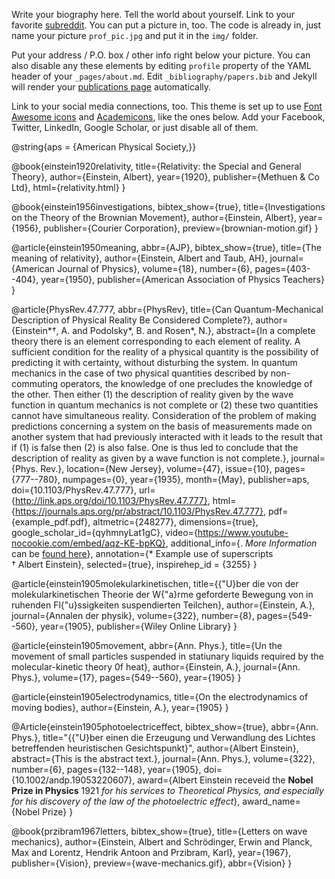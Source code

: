 Write your biography here. Tell the world about yourself. Link to your favorite [subreddit](http://reddit.com). You can put a picture in, too. The code is already in, just name your picture `prof_pic.jpg` and put it in the `img/` folder.

Put your address / P.O. box / other info right below your picture. You can also disable any these elements by editing `profile` property of the YAML header of your `_pages/about.md`. Edit `_bibliography/papers.bib` and Jekyll will render your [publications page](/al-folio/publications/) automatically.

Link to your social media connections, too. This theme is set up to use [Font Awesome icons](https://fontawesome.com/) and [Academicons](https://jpswalsh.github.io/academicons/), like the ones below. Add your Facebook, Twitter, LinkedIn, Google Scholar, or just disable all of them.


@string{aps = {American Physical Society,}}

@book{einstein1920relativity,
  title={Relativity: the Special and General Theory},
  author={Einstein, Albert},
  year={1920},
  publisher={Methuen & Co Ltd},
  html={relativity.html}
}

@book{einstein1956investigations,
  bibtex_show={true},
  title={Investigations on the Theory of the Brownian Movement},
  author={Einstein, Albert},
  year={1956},
  publisher={Courier Corporation},
  preview={brownian-motion.gif}
}

@article{einstein1950meaning,
  abbr={AJP},
  bibtex_show={true},
  title={The meaning of relativity},
  author={Einstein, Albert and Taub, AH},
  journal={American Journal of Physics},
  volume={18},
  number={6},
  pages={403--404},
  year={1950},
  publisher={American Association of Physics Teachers}
}

@article{PhysRev.47.777,
  abbr={PhysRev},
  title={Can Quantum-Mechanical Description of Physical Reality Be Considered Complete?},
  author={Einstein*†, A. and Podolsky*, B. and Rosen*, N.},
  abstract={In a complete theory there is an element corresponding to each element of reality. A sufficient condition for the reality of a physical quantity is the possibility of predicting it with certainty, without disturbing the system. In quantum mechanics in the case of two physical quantities described by non-commuting operators, the knowledge of one precludes the knowledge of the other. Then either (1) the description of reality given by the wave function in quantum mechanics is not complete or (2) these two quantities cannot have simultaneous reality. Consideration of the problem of making predictions concerning a system on the basis of measurements made on another system that had previously interacted with it leads to the result that if (1) is false then (2) is also false. One is thus led to conclude that the description of reality as given by a wave function is not complete.},
  journal={Phys. Rev.},
  location={New Jersey},
  volume={47},
  issue={10},
  pages={777--780},
  numpages={0},
  year={1935},
  month={May},
  publisher=aps,
  doi={10.1103/PhysRev.47.777},
  url={http://link.aps.org/doi/10.1103/PhysRev.47.777},
  html={https://journals.aps.org/pr/abstract/10.1103/PhysRev.47.777},
  pdf={example_pdf.pdf},
  altmetric={248277},
  dimensions={true},
  google_scholar_id={qyhmnyLat1gC},
  video={https://www.youtube-nocookie.com/embed/aqz-KE-bpKQ},
  additional_info={. *More Information* can be [found here](https://github.com/alshedivat/al-folio/)},
  annotation={* Example use of superscripts<br>† Albert Einstein},
  selected={true},
  inspirehep_id = {3255}
}

@article{einstein1905molekularkinetischen,
  title={{\"U}ber die von der molekularkinetischen Theorie der W{\"a}rme geforderte Bewegung von in ruhenden Fl{\"u}ssigkeiten suspendierten Teilchen},
  author={Einstein, A.},
  journal={Annalen der physik},
  volume={322},
  number={8},
  pages={549--560},
  year={1905},
  publisher={Wiley Online Library}
}

@article{einstein1905movement,
  abbr={Ann. Phys.},
  title={Un the movement of small particles suspended in statiunary liquids required by the molecular-kinetic theory 0f heat},
  author={Einstein, A.},
  journal={Ann. Phys.},
  volume={17},
  pages={549--560},
  year={1905}
}

@article{einstein1905electrodynamics,
  title={On the electrodynamics of moving bodies},
  author={Einstein, A.},
  year={1905}
}

@Article{einstein1905photoelectriceffect,
  bibtex_show={true},
  abbr={Ann. Phys.},
  title="{{\"U}ber einen die Erzeugung und Verwandlung des Lichtes betreffenden heuristischen Gesichtspunkt}",
  author={Albert Einstein},
  abstract={This is the abstract text.},
  journal={Ann. Phys.},
  volume={322},
  number={6},
  pages={132--148},
  year={1905},
  doi={10.1002/andp.19053220607},
  award={Albert Einstein receveid the **Nobel Prize in Physics** 1921 *for his services to Theoretical Physics, and especially for his discovery of the law of the photoelectric effect*},
  award_name={Nobel Prize}
}

@book{przibram1967letters,
  bibtex_show={true},
  title={Letters on wave mechanics},
  author={Einstein, Albert and Schrödinger, Erwin and Planck, Max and Lorentz, Hendrik Antoon and Przibram, Karl},
  year={1967},
  publisher={Vision},
  preview={wave-mechanics.gif},
  abbr={Vision}
}
